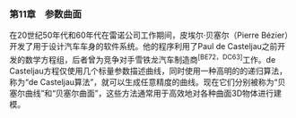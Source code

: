 ### 第11章　参数曲面

在20世纪50年代和60年代在雷诺公司工作期间，皮埃尔·贝塞尔（Pierre Bézier）开发了用于设计汽车车身的软件系统。他的程序利用了Paul de Casteljau之前开发的数学方程组，后者曾为竞争对手雪铁龙汽车制造商<sup class="my_markdown">[BE72，DC63]</sup>工作。de Casteljau方程仅使用几个标量参数描述曲线，同时使用一种高明的的递归算法，称为“de Casteljau算法”，就可以生成任意精度的曲线。现在它们分别被称为“贝塞尔曲线”和“贝塞尔曲面”，这些方法通常用于高效地对各种曲面3D物体进行建模。

